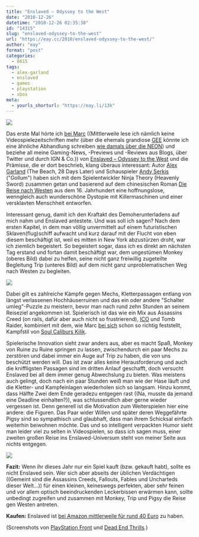 ```yaml
---
title: "Enslaved – Odyssey to the West"
date: "2010-12-26"
datetime: "2010-12-26 02:35:38"
id: "14315"
slug: "enslaved-odyssey-to-the-west"
url: "https://eay.cc/2010/enslaved-odyssey-to-the-west/"
author: "eay"
format: "post"
categories:
  - 0815
tags:
  - alex-garland
  - enslaved
  - games
  - playstation
  - xbox
meta:
  - yourls_shorturl: "https://eay.li/13k"
---
```


![](https://eay.cc/uploads/2010/enslaved1.jpg)

Das erste Mal hörte ich [bei Marc](http://www.marctv.de/blog/2010/10/16/enslaved-odyssey-to-the-west/) ((Mittlerweile lese ich nämlich keine Videospielezeitschriften mehr (über die ehemals grandiose [GEE](http://www.geemag.de/) könnte ich eine ähnliche Abhandlung schreiben [wie damals über die NEON](//eay.cc/2008/neon-eine-abrechnung/)) und beziehe all meine Gaming-News, -Previews und -Reviews aus Blogs, über Twitter und durch IGN & Co.)) von [Enslaved – Odyssey to the West](http://enslaved.de.namcobandaigames.eu/) und die Prämisse, die er dort beschrieb, klang überaus interessant: Autor [Alex Garland](http://en.wikipedia.org/wiki/Alex_Garland) (The Beach, 28 Days Later) und Schauspieler [Andy Serkis](http://en.wikipedia.org/wiki/Andy_Serkis) ("Gollum") haben sich mit dem Spielentwickler Ninja Theory (Heavenly Sword) zusammen getan und basierend auf dem chinesischen Roman [Die Reise nach Westen](http://de.wikipedia.org/wiki/Die_Reise_nach_Westen) aus dem 16. Jahrhundert eine hoffnungslose, wenngleich auch wunderschöne Dystopie mit Killermaschinen und einer versklavten Menschheit entworfen.

Interessant genug, damit ich den Kraftakt des Demoherunterladens auf mich nahm und Enslaved antestete. Und was soll ich sagen? Nach dem ersten Kapitel, in dem man völlig unvermittelt auf einem futuristischen Sklaven(flug)schiff aufwacht und kurz darauf mit der Flucht von eben diesem beschäftigt ist, weil es mitten in New York abzustürzen droht, war ich ziemlich begeistert. So begeistert sogar, dass ich es direkt am nächsten Tag erstand und fortan damit beschäftigt war, dem ungestümen Monkey (oberes Bild) dabei zu helfen, seine nicht ganz freiwillig zugeteilte Begleitung Trip (unteres Bild) auf dem nicht ganz unproblematischen Weg nach Westen zu begleiten.

![](https://eay.cc/uploads/2010/enslaved2.jpg)

Dabei gilt es zahlreiche Kämpfe gegen Mechs, Kletterpassagen entlang von längst verlassenen Hochhäuserruinen und das ein oder andere "Schalter umleg"-Puzzle zu meistern, bevor man nach rund zehn Stunden an seinem Reiseziel angekommen ist. Spielerisch ist das wie ein Mix aus Assassins Creed (on rails, dafür aber auch nicht so frustrierend), [ICO](http://en.wikipedia.org/wiki/Ico) und Tomb Raider, kombiniert mit dem, wie Marc [bei sich](http://www.marctv.de/blog/2010/10/16/enslaved-odyssey-to-the-west/) schon so richtig feststellt, Kampfstil von [Soul Caliburs Kilik](http://soulcalibur.wikia.com/wiki/Kilik).

Spielerische Innovation sieht zwar anders aus, aber es macht Spaß, Monkey von Ruine zu Ruine springen zu lassen, zwischendurch ein paar Mechs zu zerstören und dabei immer ein Auge auf Trip zu haben, die von uns beschützt werden will. Das ist zwar alles keine Herausforderung und auch die kniffligsten Passagen sind im dritten Anlauf geschafft, doch versucht Enslaved bei all dem immer genug Abwechslung zu bieten. Was meistens auch gelingt, doch nach ein paar Stunden weiß man wie der Hase läuft und die Kletter- und Kampfeinlagen wiederholen sich so langsam. Hinzu kommt, dass Hälfte Zwei dem Ende geradezu entgegen rast ((Na, musste da jemand eine Deadline einhalten?)), was schlussendlich aber gerne wieder vergessen ist. Denn generell ist die Motivation zum Weiterspielen hier eine andere: die Figuren. Das Paar wider Willen und später deren Weggefährte Pigsy sind so sympathisch und glaubhaft, dass man ihrem Schicksal einfach weiterhin beiwohnen möchte. Das und so intelligent verpackten Humor sieht man leider viel zu selten in Videospielen, so dass ich sagen muss, einer zweiten großen Reise ins Enslaved-Universum steht von meiner Seite aus nichts entgegen.

![](https://eay.cc/uploads/2010/enslaved3.jpg)

**Fazit:** Wenn ihr dieses Jahr nur ein Spiel kauft (bzw. gekauft habt), sollte es nicht Enslaved sein. Wer sich aber abseits der üblichen Verdächtigen ((Gemeint sind die Assassins Creeds, Fallouts, Fables und Uncharteds dieser Welt...)) für einen kleinen, keineswegs perfekten, aber sehr feinen und vor allem optisch beeindruckenden Leckerbissen erwärmen kann, sollte unbedingt zugreifen und zusammen mit Monkey, Trip und Pigsy die Reise gen Westen antreten.

**Kaufen:** Enslaved ist [bei Amazon mittlerweile für rund 40 Euro](http://amzn.to/dHbvgp) zu haben.

(Screenshots von [PlayStation Front](http://www.playstationfront.de/screenshots-1366-3080-Sony_PlayStation_3_Enslaved__Odyssey_to_the_West.html) und [Dead End Thrills](http://deadendthrills.com/2010/10/trippin/).)
